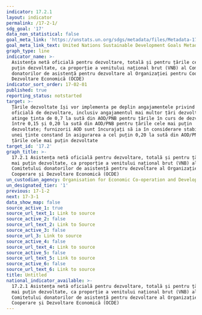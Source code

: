 ```yaml
---
indicator: 17.2.1
layout: indicator
permalink: /17-2-1/
sdg_goal: '17'
data_non_statistical: false
goal_meta_link: 'https://unstats.un.org/sdgs/metadata/files/Metadata-17-02-01.pdf'
goal_meta_link_text: United Nations Sustainable Development Goals Metadata (pdf 468kB)
graph_type: line
indicator_name: >-
  Asistența netă oficială pentru dezvoltare, totală și pentru țările cel mai
  puțin dezvoltate, ca proporție a venitului național brut (VNB) al Comitetului
  donatorilor de asistență pentru dezvoltare al Organizației pentru Cooperare și
  Dezvoltare Economică (OCDE)
indicator_sort_order: 17-02-01
published: true
reporting_status: notstarted
target: >-
  Țările dezvoltate își vor implementa pe deplin angajamentele privind asistența
  oficială de dezvoltare, inclusiv angajamentul mai multor țări dezvoltate de a
  atinge ținta de 0,7 la sută din AOD/PNB pentru țările în curs de dezvoltare și
  între 0,15 și 0,20 la sută din AOD/PNB pentru țările cele mai puțin
  dezvoltate; furnizorii AOD sunt încurajați să ia în considerare stabilirea
  unei ținte constand în asigurarea a cel puțin 0,20 la sută din AOD/PNB pentru
  țările cele mai puțin dezvoltate
target_id: '17.2'
graph_title: >-
  17.2.1 Asistența netă oficială pentru dezvoltare, totală și pentru țările cel
  mai puțin dezvoltate, ca proporție a venitului național brut (VNB) al
  Comitetului donatorilor de asistență pentru dezvoltare al Organizației pentru
  Cooperare și Dezvoltare Economică (OCDE)
un_custodian_agency: Organisation for Economic Co-operation and Development (OECD)
un_designated_tier: '1'
previous: 17-1-2
next: 17-3-1
data_show_map: false
source_active_1: true
source_url_text_1: Link to source
source_active_2: false
source_url_text_2: Link to Source
source_active_3: false
source_url_3: Link to source
source_active_4: false
source_url_text_4: Link to source
source_active_5: false
source_url_text_5: Link to source
source_active_6: false
source_url_text_6: Link to source
title: Untitled
national_indicator_available: >-
  17.2.1 Asistența netă oficială pentru dezvoltare, totală și pentru țările cel
  mai puțin dezvoltate, ca proporție a venitului național brut (VNB) al
  Comitetului donatorilor de asistență pentru dezvoltare al Organizației pentru
  Cooperare și Dezvoltare Economică (OCDE)
---
```


